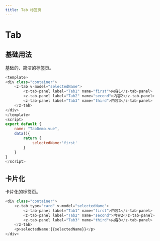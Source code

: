```yaml
---
title: Tab 标签页
--- 
```


# Tab 

## 基础用法

基础的、简洁的标签页。


<ClientOnly>
<TabDemo></TabDemo>
</ClientOnly>

```javascript
<template>
<div class="container">
    <z-tab v-model="selectedName">
        <z-tab-panel label="Tab1" name="first">内容1</z-tab-panel>
        <z-tab-panel label="Tab2" name="second">内容2</z-tab-panel>
        <z-tab-panel label="Tab3" name="third">内容3</z-tab-panel>
    </z-tab>
</div>
</template>
<script>
export default {
    name: "TabDemo.vue",
    data(){
        return {
            selectedName:'first'
        }
    }
}
</script>
```

## 卡片化
卡片化的标签页。
<ClientOnly>
<TabCard></TabCard>
</ClientOnly>

```javascript
<div class="container">
    <z-tab type="card" v-model="selectedName">
        <z-tab-panel label="Tab1" name="first">内容1</z-tab-panel>
        <z-tab-panel label="Tab2" name="second">内容2</z-tab-panel>
        <z-tab-panel label="Tab3" name="third">内容3</z-tab-panel>
    </z-tab>
    <p>selectedName:{{selectedName}}</p>
</div>
```